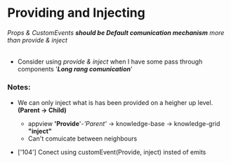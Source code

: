 # Providing and Injecting

###### _Props & CustomEvents_ **should be Default comunication mechanism** more than _provide & inject_

- Consider using _provide & inject_ when I have some pass through components '**_Long rang comunication_**'

### Notes:

- We can only inject what is has been provided on a heigher up level.**(Parent -> Child)**

  - appview **'Provide**'-_'Parent'_ -> knowledge-base -> knowledge-grid **"inject"**
  - Can't comuicate between neighbours

- ['104'] Conect using customEvent(Provide, inject) insted of emits
